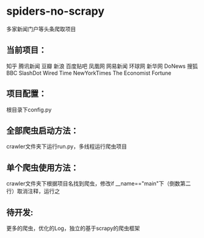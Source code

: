 # spiders-no-scrapy
多家新闻门户等头条爬取项目

## **当前项目：**
知乎 腾讯新闻  豆瓣  新浪  百度贴吧  凤凰网  网易新闻  环球网  新华网  DoNews  搜狐  BBC  SlashDot  Wired  Time  NewYorkTimes  The Economist  Fortune

## **项目配置：**
根目录下config.py

## **全部爬虫启动方法：**
crawler文件夹下运行run.py，多线程运行爬虫项目

## **单个爬虫使用方法：**
crawler文件夹下根据项目名找到爬虫，修改if __name=="main"下（倒数第二行）取消注释，运行之

## **待开发:**
更多的爬虫，优化的Log，独立的基于scrapy的爬虫框架